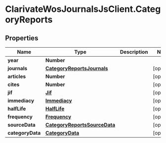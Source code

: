 # ClarivateWosJournalsJsClient.CategoryReports

## Properties

Name | Type | Description | Notes
------------ | ------------- | ------------- | -------------
**year** | **Number** |  | 
**journals** | [**CategoryReportsJournals**](CategoryReportsJournals.md) |  | [optional] 
**articles** | **Number** |  | [optional] 
**cites** | **Number** |  | [optional] 
**jif** | [**Jif**](Jif.md) |  | [optional] 
**immediacy** | [**Immediacy**](Immediacy.md) |  | [optional] 
**halfLife** | [**HalfLife**](HalfLife.md) |  | [optional] 
**frequency** | [**Frequency**](Frequency.md) |  | [optional] 
**sourceData** | [**CategoryReportsSourceData**](CategoryReportsSourceData.md) |  | [optional] 
**categoryData** | [**CategoryData**](CategoryData.md) |  | [optional] 


